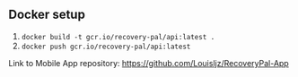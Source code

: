 ## Docker setup
1. `docker build -t gcr.io/recovery-pal/api:latest .`
2. `docker push gcr.io/recovery-pal/api:latest`

Link to Mobile App repository: https://github.com/Louisljz/RecoveryPal-App
